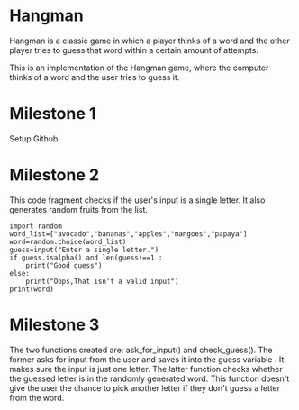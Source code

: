 # Hangman
Hangman is a classic game in which a player thinks of a word and the other player tries to guess that word within a certain amount of attempts.

This is an implementation of the Hangman game, where the computer thinks of a word and the user tries to guess it. 

# Milestone 1
Setup Github

# Milestone 2
This code fragment checks if the user's input is a single letter. It also generates random fruits from the list.
```
import random
word_list=["avocado","bananas","apples","mangoes","papaya"]
word=random.choice(word_list)
guess=input("Enter a single letter.")
if guess.isalpha() and len(guess)==1 :
    print("Good guess")
else:
    print("Oops,That isn't a valid input")
print(word)
```
# Milestone 3
The two functions created are:
ask_for_input() and check_guess().
The former asks for input from the user and saves it into the guess variable .
It makes sure the input is just one letter.
The latter function checks whether the guessed letter is in the randomly generated word.
This function doesn't give the user the chance to pick another letter if they don't guess a letter from the word.
